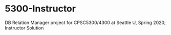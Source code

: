# 5300-Instructor
DB Relation Manager project for CPSC5300/4300 at Seattle U, Spring 2020; Instructor Solution
